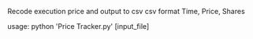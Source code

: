 Recode execution price and output to csv
csv format
Time, Price, Shares

usage: python 'Price Tracker.py' [input_file]